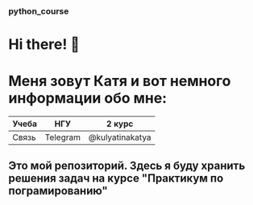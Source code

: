 ### python_course


# Hi there! 💌
# Меня зовут Катя и вот немного информации обо мне:

Учеба | НГУ | 2 курс
--- | --- | ---
Связь | Telegram | @kulyatinakatya


## Это мой __репозиторий__. Здесь я буду хранить решения задач на курсе "Практикум по пограмированию"



